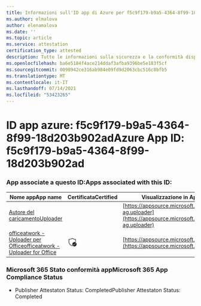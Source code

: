 ```yaml
---
title: Informazioni sull'ID app di Azure per f5c9f179-b9a5-4364-8f99-18d203b902ad
ms.author: elmalova
author: elenamalova
ms.date: ''
ms.topic: article
ms.service: attestation
certification_type: attested
description: Tutte le informazioni sulla sicurezza e la conformità disponibili per f5c9f179-b9a5-4364-8f99-18d203b902ad.
ms.openlocfilehash: ba6e5184f4ace214ddaf3afba9396be5e183f5cf
ms.sourcegitcommit: 0098942ce316ab984e09fd9d2063cbc516c8bfb5
ms.translationtype: MT
ms.contentlocale: it-IT
ms.lasthandoff: 07/14/2021
ms.locfileid: "53423265"
---
```

# <a name="azure-app-id-f5c9f179-b9a5-4364-8f99-18d203b902ad"></a><span data-ttu-id="094aa-103">ID app azure: f5c9f179-b9a5-4364-8f99-18d203b902ad</span><span class="sxs-lookup"><span data-stu-id="094aa-103">Azure App ID: f5c9f179-b9a5-4364-8f99-18d203b902ad</span></span>


### <a name="apps-associated-with-this-id"></a><span data-ttu-id="094aa-104">App associate a questo ID:</span><span class="sxs-lookup"><span data-stu-id="094aa-104">Apps associated with this ID:</span></span>
| <span data-ttu-id="094aa-105">**Nome app**</span><span class="sxs-lookup"><span data-stu-id="094aa-105">**App name**</span></span> | <span data-ttu-id="094aa-106">**Certificata**</span><span class="sxs-lookup"><span data-stu-id="094aa-106">**Certified**</span></span> | <span data-ttu-id="094aa-107">**Visualizzazione in AppSource**</span><span class="sxs-lookup"><span data-stu-id="094aa-107">**View in AppSource**</span></span> |
|-|-|-|
| [<span data-ttu-id="094aa-108">Autore del caricamento</span><span class="sxs-lookup"><span data-stu-id="094aa-108">Uploader</span></span>](https://docs.microsoft.com/en-us/microsoft-365-app-certification/forward/officeatwork-ag.uploader) |  | [https://appsource.microsoft.com/product/office/officeatwork-ag.uploader](https://appsource.microsoft.com/product/office/officeatwork-ag.uploader) |
| [<span data-ttu-id="094aa-109">officeatwork - Uploader per Office</span><span class="sxs-lookup"><span data-stu-id="094aa-109">officeatwork - Uploader for Office</span></span>](https://docs.microsoft.com/en-us/microsoft-365-app-certification/forward/WA104381430) | <img alt="Certified application badge" src="../media/certified-badge.png" height="25" width="25" /> | [https://appsource.microsoft.com/product/office/WA104381430](https://appsource.microsoft.com/product/office/WA104381430) |

### <a name="microsoft-365-app-compliance-status"></a><span data-ttu-id="094aa-110">Microsoft 365 Stato conformità app</span><span class="sxs-lookup"><span data-stu-id="094aa-110">Microsoft 365 App Compliance Status</span></span>
- <span data-ttu-id="094aa-111">Publisher Attestaton Status: Completed</span><span class="sxs-lookup"><span data-stu-id="094aa-111">Publisher Attestaton Status: Completed</span></span>
